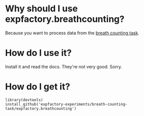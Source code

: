 # Why should I use expfactory.breathcounting?

Because you want to process data from the [breath counting
task](https://expfactory.github.io/experiments/e/breath-counting-task/). 

# How do I use it?

Install it and read the docs. They're not very good. Sorry.

# How do I get it?

```
library(devtools)
install_github('expfactory-experiments/breath-counting-task/expfactory.breathcounting')
```
